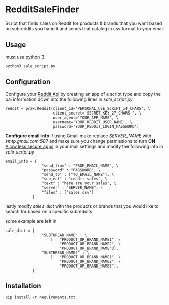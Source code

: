 # RedditSaleFinder
Script that finds sales on Reddit for products & brands that you want based on subreddits you hand it and sends that catalog in csv format to your email

## Usage

must use python 3.

```
python3 sale_script.py
```


## Configuration


Configure your [Reddit Api](https://www.reddit.com/prefs/apps) by creating an app of a script type and copy the pai information down into the following lines in *sale_script.py*

```
reddit = praw.Reddit(client_id='PERSONAL_USE_SCRIPT_14_CHARS', \
                     client_secret='SECRET_KEY_27_CHARS ', \
                     user_agent='YOUR_APP_NAME', \
                     username='YOUR_REDDIT_USER_NAME', \
                     password='YOUR_REDDIT_LOGIN_PASSWORD')
```

**Configure email info**
if using Gmail make replace *SERVER_NAME* with *smtp.gmail.com:587* and make sure you change permissions to turn **ON** [Allow less secure apps](https://myaccount.google.com/lesssecureapps) in your mail settings and modify the following info in *sale_script.py*
```
email_info = {
				"send_from" : "FROM_EMAIL_NAME", \
				"password" : "PASSWORD", \
				"send_to" : ["TO_EMAIL_NAME"], \
				"subject" : "reddit sales", \
				"text" : "here are your sales", \
				"server" : "SERVER_NAME", \
				"files" : ["sales.csv"]
			}
```
lastly modify *sales_dict* with the products or brands that you would like to search for based on a specific subreddits 

some example are left in
```
sale_dict = {
				"SUBTHREAD_NAME" : \
					[	"PRODUCT_OR_BRAND_NAME1", \
						"PRODUCT_OR_BRAND_NAME2", \
						"PRODUCT_OR_BRAND_NAME"3],
				"SUBTHREAD_NAME2" : \
					[	"PRODUCT_OR_BRAND_NAME1", \
						"PRODUCT_OR_BRAND_NAME2", \
						"PRODUCT_OR_BRAND_NAME3"],
			}
```

## Installation
```
pip install -r requirements.txt
```

